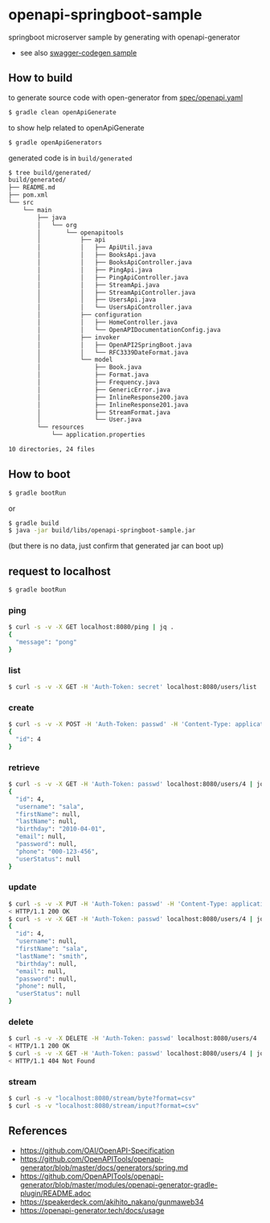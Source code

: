 # openapi-springboot-sample

springboot microserver sample by generating with openapi-generator

* see also [swagger-codegen sample](https://github.com/t2y/swagger-springboot-sample)

## How to build

to generate source code with open-generator from [spec/openapi.yaml](spec/openapi.yaml)

```bash
$ gradle clean openApiGenerate
```

to show help related to openApiGenerate

```bash
$ gradle openApiGenerators
```

generated code is in `build/generated`

```bash
$ tree build/generated/
build/generated/
├── README.md
├── pom.xml
└── src
    └── main
        ├── java
        │   └── org
        │       └── openapitools
        │           ├── api
        │           │   ├── ApiUtil.java
        │           │   ├── BooksApi.java
        │           │   ├── BooksApiController.java
        │           │   ├── PingApi.java
        │           │   ├── PingApiController.java
        │           │   ├── StreamApi.java
        │           │   ├── StreamApiController.java
        │           │   ├── UsersApi.java
        │           │   └── UsersApiController.java
        │           ├── configuration
        │           │   ├── HomeController.java
        │           │   └── OpenAPIDocumentationConfig.java
        │           ├── invoker
        │           │   ├── OpenAPI2SpringBoot.java
        │           │   └── RFC3339DateFormat.java
        │           └── model
        │               ├── Book.java
        │               ├── Format.java
        │               ├── Frequency.java
        │               ├── GenericError.java
        │               ├── InlineResponse200.java
        │               ├── InlineResponse201.java
        │               ├── StreamFormat.java
        │               └── User.java
        └── resources
            └── application.properties

10 directories, 24 files
```

## How to boot

```bash
$ gradle bootRun
```

or

```bash
$ gradle build
$ java -jar build/libs/openapi-springboot-sample.jar
```
(but there is no data, just confirm that generated jar can boot up)

## request to localhost

```bash
$ gradle bootRun
```

### ping

```bash
$ curl -s -v -X GET localhost:8080/ping | jq .
{
  "message": "pong"
}
```

### list

```bash
$ curl -s -v -X GET -H 'Auth-Token: secret' localhost:8080/users/list | jq .
```

### create

```bash
$ curl -s -v -X POST -H 'Auth-Token: passwd' -H 'Content-Type: application/json' localhost:8080/users/create -d '{"id": 4, "username": "sala", "phone": "000-123-456", "birthday": "2010-04-01"}' | jq .
{
  "id": 4
}
```

### retrieve

```bash
$ curl -s -v -X GET -H 'Auth-Token: passwd' localhost:8080/users/4 | jq .
{
  "id": 4,
  "username": "sala",
  "firstName": null,
  "lastName": null,
  "birthday": "2010-04-01",
  "email": null,
  "password": null,
  "phone": "000-123-456",
  "userStatus": null
}
```

### update

```bash
$ curl -s -v -X PUT -H 'Auth-Token: passwd' -H 'Content-Type: application/json' localhost:8080/users/4 -d '{"firstName": "sala", "lastName": "smith"}' | jq .
< HTTP/1.1 200 OK
$ curl -s -v -X GET -H 'Auth-Token: passwd' localhost:8080/users/4 | jq .
{
  "id": 4,
  "username": null,
  "firstName": "sala",
  "lastName": "smith",
  "birthday": null,
  "email": null,
  "password": null,
  "phone": null,
  "userStatus": null
}
```

### delete

```bash
$ curl -s -v -X DELETE -H 'Auth-Token: passwd' localhost:8080/users/4 | jq .
< HTTP/1.1 200 OK
$ curl -s -v -X GET -H 'Auth-Token: passwd' localhost:8080/users/4 | jq .
< HTTP/1.1 404 Not Found
```

### stream

```bash
$ curl -s -v "localhost:8080/stream/byte?format=csv"
$ curl -s -v "localhost:8080/stream/input?format=csv"
```

## References

* https://github.com/OAI/OpenAPI-Specification
* https://github.com/OpenAPITools/openapi-generator/blob/master/docs/generators/spring.md
* https://github.com/OpenAPITools/openapi-generator/blob/master/modules/openapi-generator-gradle-plugin/README.adoc
* https://speakerdeck.com/akihito_nakano/gunmaweb34
* https://openapi-generator.tech/docs/usage
